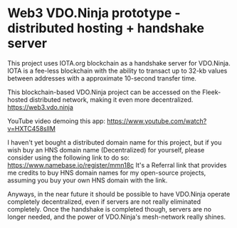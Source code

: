 # Web3 VDO.Ninja prototype - distributed hosting + handshake server

This project uses IOTA.org blockchain as a handshake server for VDO.Ninja.  IOTA is a fee-less blockchain with the ability to transact up to 32-kb values between addresses with a approximate 10-second transfer time.

This blockchain-based VDO.Ninja project can be accessed on the Fleek-hosted distributed network, making it even more decentralized. https://web3.vdo.ninja 

YouTube video demoing this app:
https://www.youtube.com/watch?v=HXTC458sllM

I haven't yet bought a distributed domain name for this project, but if you wish buy an HNS domain name (Decentralized) for yourself, please consider using the following link to do so:  https://www.namebase.io/register/mmn18c  It's a Referral link that provides me credits to buy HNS domain names for my open-source projects, assuming you buy your own HNS domain with the link.

Anyways, in the near future it should be possible to have VDO.Ninja operate completely decentralized, even if servers are not really eliminated completely. Once the handshake is completed though, servers are no longer needed, and the power of VDO.Ninja's mesh-network really shines.


